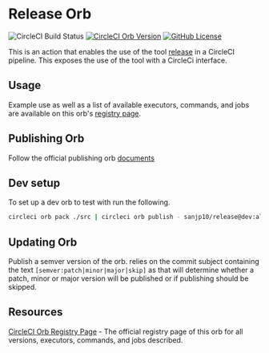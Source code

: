 # Release Orb
![CircleCI Build Status](https://circleci.com/gh/sanjP10/release-orb.svg?style=shield "CircleCI Build Status") [![CircleCI Orb Version](https://badges.circleci.com/orbs/sanjp10/release.svg)][reg-page] [![GitHub License](https://img.shields.io/badge/license-MIT-lightgrey.svg)](https://raw.githubusercontent.com/sanjP10/release-orb/main/LICENSE)

This is an action that enables the use of the tool [release](https://github.com/sanjP10/release) in a CircleCI pipeline.
This exposes the use of the tool with a CircleCi interface.

## Usage

Example use as well as a list of available executors, commands, and jobs are available on this orb's [registry page][reg-page].

## Publishing Orb

Follow the official publishing orb [documents](https://circleci.com/docs/2.0/creating-orbs/#issue-a-new-release)

## Dev setup
To set up a dev orb to test with run the following.

```bash
circleci orb pack ./src | circleci orb publish - sanjp10/release@dev:alpha
```

## Updating Orb
Publish a semver version of the orb. relies on 
the commit subject containing the text `[semver:patch|minor|major|skip]`
as that will determine whether a patch, minor or major version will be published
or if publishing should be skipped.

## Resources

[CircleCI Orb Registry Page][reg-page] - The official registry page of this orb for all versions, executors, commands, and jobs described.

[reg-page]: https://circleci.com/orbs/registry/orb/sanjp10/release

